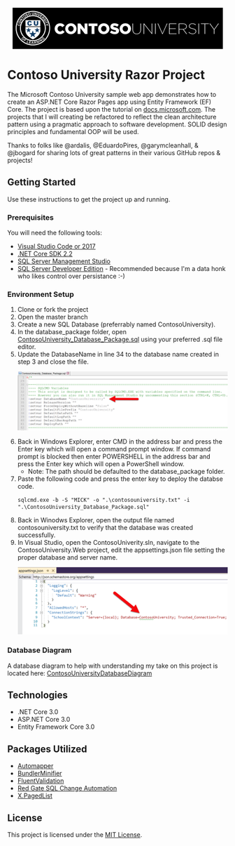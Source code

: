 <p align="center"><img src="_media/contoso-university-02.png"></p>

# Contoso University Razor Project
The Microsoft Contoso University sample web app demonstrates how to create an ASP.NET Core Razor Pages app using Entity Framework (EF) Core. The project is based upon the tutorial on [docs.microsoft.com](https://docs.microsoft.com/en-us/aspnet/core/data/ef-rp/intro?view=aspnetcore-2.2&tabs=visual-studio). The projects that I will creating be refactored to reflect the clean architecture pattern using a pragmatic approach to software development. SOLID design principles and fundamental OOP will be used.  

Thanks to folks like @ardalis, @EduardoPires, @garymcleanhall, & @jbogard for sharing lots of great patterns in their various GitHub repos & projects!

## Getting Started
Use these instructions to get the project up and running.

### Prerequisites
You will need the following tools:

* [Visual Studio Code or 2017](https://www.visualstudio.com/downloads/)
* [.NET Core SDK 2.2](https://www.microsoft.com/net/download/dotnet-core/2.2)
* [SQL Server Management Studio](https://docs.microsoft.com/en-us/sql/ssms/download-sql-server-management-studio-ssms)
* [SQL Server Developer Edition](https://www.microsoft.com/en-us/sql-server/sql-server-downloads) - Recommended because I'm a data honk who likes control over persistance :-)

### Environment Setup
1. Clone or fork the project
2. Open the master branch
3. Create a new SQL Database (preferrably named ContosoUniversity).
4. In the database_package folder, open [ContosoUniversity_Database_Package.sql](.\database_package\ContosoUniversity_Database_Package.sql) using your preferred .sql file editor.
5. Update the DatabaseName in line 34 to the database name created in step 3 and close the file. <p align="left"><img src="_media/change_automation_package.png"></p>
6. Back in Windows Explorer, enter CMD in the address bar and press the Enter key which will open a command prompt window. If command prompt is blocked then enter POWERSHELL in the address bar and press the Enter key which will open a PowerShell window.
    * Note: The path should be defaulted to the database_package folder.
7.  Paste the following code and press the enter key to deploy the databse code. 
    ```
    sqlcmd.exe -b -S "MICK" -o ".\contosouniversity.txt" -i ".\ContosoUniversity_Database_Package.sql"
    ```
8. Back in Winodws Explorer, open the output file named contosouniversity.txt to verify that the database was created successfully.
9. In Visual Studio, open the ContosoUniverity.sln, navigate to the ContosoUniversity.Web project, edit the appsettings.json file setting the proper database and server name. <p align="left"><img src="_media/app_settings.png"></p>

### Database Diagram
A database diagram to help with understanding my take on this project is located here: [ContosoUniversityDatabaseDiagram](_media\ContosoUniversityDatabaseDiagram.pdf)

## Technologies
* .NET Core 3.0
* ASP.NET Core 3.0
* Entity Framework Core 3.0

## Packages Utilized 
* [Automapper](https://github.com/AutoMapper/AutoMapper)
* [BundlerMinifier](https://github.com/madskristensen/BundlerMinifier)
* [FluentValidation](https://github.com/JeremySkinner/FluentValidation)
* [Red Gate SQL Change Automation](https://www.red-gate.com/products/sql-development/sql-change-automation/)
* [X.PagedList](https://github.com/dncuug/X.PagedList)

## License

This project is licensed under the [MIT License](LICENSE.md).
